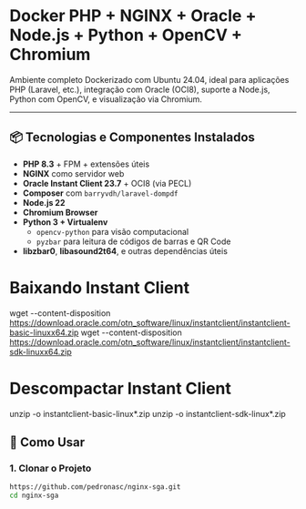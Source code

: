 # Docker PHP + NGINX + Oracle + Node.js + Python + OpenCV + Chromium

Ambiente completo Dockerizado com Ubuntu 24.04, ideal para aplicações PHP (Laravel, etc.), integração com Oracle (OCI8), suporte a Node.js, Python com OpenCV, e visualização via Chromium.

---

## 📦 Tecnologias e Componentes Instalados

- **PHP 8.3** + FPM + extensões úteis
- **NGINX** como servidor web
- **Oracle Instant Client 23.7** + OCI8 (via PECL)
- **Composer** com `barryvdh/laravel-dompdf`
- **Node.js 22**
- **Chromium Browser**
- **Python 3 + Virtualenv**
  - `opencv-python` para visão computacional
  - `pyzbar` para leitura de códigos de barras e QR Code
- **libzbar0**, **libasound2t64**, e outras dependências úteis

# Baixando Instant Client
wget --content-disposition https://download.oracle.com/otn_software/linux/instantclient/instantclient-basic-linuxx64.zip
wget --content-disposition https://download.oracle.com/otn_software/linux/instantclient/instantclient-sdk-linuxx64.zip

# Descompactar Instant Client
unzip -o instantclient-basic-linux*.zip
unzip -o instantclient-sdk-linux*.zip

## 🚀 Como Usar

### 1. Clonar o Projeto

```bash
https://github.com/pedronasc/nginx-sga.git
cd nginx-sga
